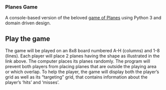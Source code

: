 ### Planes Game
A console-based version of the beloved [game of Planes](https://ro.wikipedia.org/wiki/Avioane_(joc)) using Python 3 and domain driven design.

## Play the game

  The game will be played on an 8x8 board numbered A-H (columns) and 1-8 (lines). Each player will place 2 planes having the shape as illustrated in the link above. The computer places its planes randomly. The program will prevent both players from placing planes that are outside the playing area or which overlap.
To help the player, the game will display both the player’s grid as well as its “targeting” grid, that contains information about the player’s ‘hits’ and ‘misses’.
